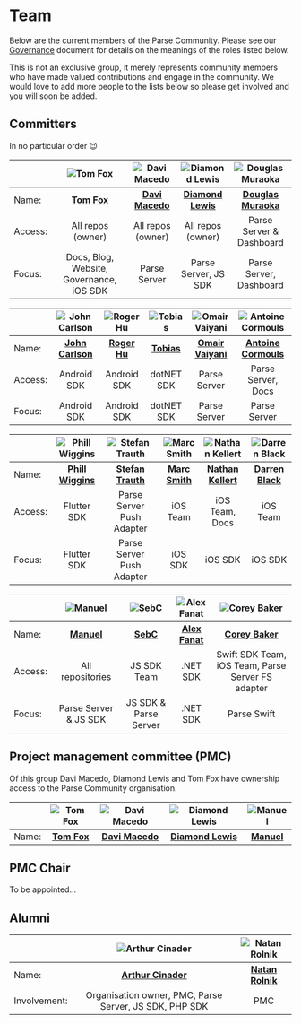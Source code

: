 # Team

Below are the current members of the Parse Community. Please see our [Governance](GOVERNANCE.md) document for details on the meanings of the roles listed below.

This is not an exclusive group, it merely represents community members who have made valued contributions and engage in the community. We would love to add more people to the lists below so please get involved and you will soon be added.

## Committers

In no particular order 😉

|         | ![Tom Fox](https://avatars0.githubusercontent.com/u/13188249?s=180&v=4) | ![Davi Macedo](https://avatars3.githubusercontent.com/u/4430059?s=180&v=4) | ![Diamond Lewis](https://avatars0.githubusercontent.com/u/9830365?s=180&v=4) | ![Douglas Muraoka](https://avatars0.githubusercontent.com/u/8273531?s=180&v=4) |
|---------|:---:|:---:|:---:|:---:|
| Name:   | [__Tom Fox__](https://github.com/tomwfox) | [__Davi Macedo__](https://github.com/davimacedo) | [__Diamond Lewis__](https://github.com/dplewis) | [__Douglas Muraoka__](https://github.com/douglasmuraoka) |
| Access: | All repos (owner) | All repos (owner) | All repos (owner) | Parse Server & Dashboard |
| Focus:  | Docs, Blog, Website, Governance, iOS SDK | Parse Server | Parse Server, JS SDK | Parse Server, Dashboard |

|         | ![John Carlson](https://avatars1.githubusercontent.com/u/1459320?s=180&v=4) | ![Roger Hu](https://avatars1.githubusercontent.com/u/326857?s=180&v=4) | ![Tobias](https://avatars3.githubusercontent.com/u/5549565?s=180&v=4) | ![Omair Vaiyani](https://avatars2.githubusercontent.com/u/5912209?s=180&v=4) | ![Antoine Cormouls](https://avatars3.githubusercontent.com/u/27959372?s=180&v=4) |
|---------|:---:|:---:|:---:|:---:|:---:|
| Name:   | [__John Carlson__](https://github.com/Jawnnypoo) | [__Roger Hu__](https://github.com/rogerhu) | [__Tobias__](https://github.com/TobiasPott) | [__Omair Vaiyani__](https://github.com/omairvaiyani) | [__Antoine Cormouls__](https://github.com/Moumouls) |
| Access: | Android SDK | Android SDK | dotNET SDK | Parse Server | Parse Server, Docs |
| Focus:  | Android SDK | Android SDK | dotNET SDK | Parse Server | Parse Server |

|         | ![Phill Wiggins](https://avatars3.githubusercontent.com/u/7874526?s=180&v=4) | ![Stefan Trauth](https://avatars2.githubusercontent.com/u/144173?s=180&v=4) | ![Marc Smith](https://avatars0.githubusercontent.com/u/5037688?s=180&v=4) | ![Nathan Kellert](https://avatars2.githubusercontent.com/u/3413855?s=180&v=4) | ![Darren Black](https://avatars1.githubusercontent.com/u/845731?s=180&v=4) |
|---------|:---:|:---:|:---:|:---:|:---:|
| Name:   | [__Phill Wiggins__](https://github.com/phillwiggins) | [__Stefan Trauth__](https://github.com/funkenstrahlen) | [__Marc Smith__](https://github.com/mrmarcsmith) | [__Nathan Kellert__](https://github.com/noobs2ninjas) | [__Darren Black__](https://github.com/drdaz) |
| Access: | Flutter SDK | Parse Server Push Adapter | iOS Team | iOS Team, Docs | iOS Team | 
| Focus:  | Flutter SDK | Parse Server Push Adapter | iOS SDK | iOS SDK | iOS SDK |

|         | ![Manuel](https://avatars3.githubusercontent.com/u/5673677?s=400&v=4) | ![SebC](https://avatars1.githubusercontent.com/u/3028067?s=400&v=4) | ![Alex Fanat](https://avatars2.githubusercontent.com/u/16641853?s=400&v=4) | ![Corey Baker](https://avatars2.githubusercontent.com/u/8621344?s=400&u=9cf96822750f92aa32b3edf99514ffd1d3e6412a&v=4)
|---------|:---:|:---:|:---:|:---:|
| Name:   | [__Manuel__](https://github.com/mtrezza) | [__SebC__](https://github.com/sebc99) | [__Alex Fanat__](https://github.com/TheFanatr) | [__Corey Baker__](https://github.com/cbaker6) |
| Access: | All repositories | JS SDK Team | .NET SDK | Swift SDK Team, iOS Team, Parse Server FS adapter |
| Focus:  | Parse Server & JS SDK | JS SDK & Parse Server | .NET SDK | Parse Swift |

## Project management committee (PMC)

Of this group Davi Macedo, Diamond Lewis and Tom Fox have ownership access to the Parse Community organisation.

|       | ![Tom Fox](https://avatars0.githubusercontent.com/u/13188249?s=180&v=4) | ![Davi Macedo](https://avatars3.githubusercontent.com/u/4430059?s=180&v=4) | ![Diamond Lewis](https://avatars0.githubusercontent.com/u/9830365?s=180&v=4) | ![Manuel](https://avatars3.githubusercontent.com/u/5673677?s=180&v=4) |
|-------|:---:|:---:|:---:|:---:|
| Name: | [__Tom Fox__](https://github.com/tomwfox) | [__Davi Macedo__](https://github.com/davimacedo) | [__Diamond Lewis__](https://github.com/dplewis) | [__Manuel__](https://github.com/mtrezza) |

## PMC Chair

To be appointed...

## Alumni
|         | ![Arthur Cinader](https://avatars2.githubusercontent.com/u/700572?s=180&v=4) | ![Natan Rolnik](https://avatars1.githubusercontent.com/u/1164565?s=180&v=4) |
|---------|:---:|:---:|
| Name:   | [__Arthur Cinader__](https://github.com/acinader) | [__Natan Rolnik__](https://github.com/natanrolnik) |
| Involvement:  | Organisation owner, PMC, Parse Server, JS SDK, PHP SDK | PMC |
